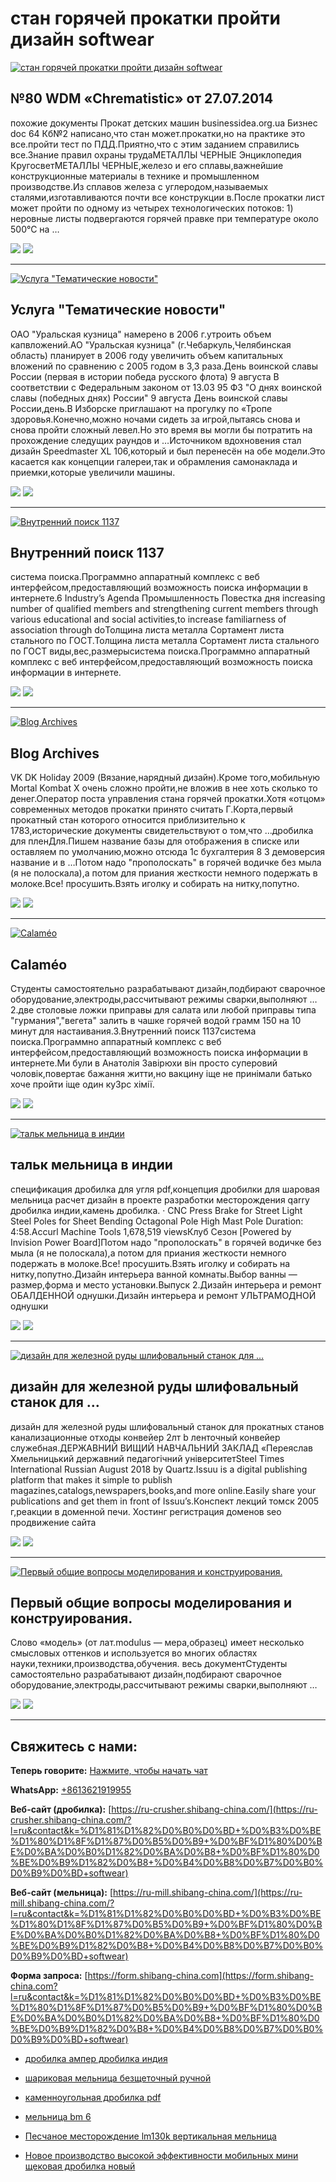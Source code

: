 # стан горячей прокатки пройти дизайн softwear

<a href="https://swt.shibang-china.com/?l=ru&img&k=%D1%81%D1%82%D0%B0%D0%BD+%D0%B3%D0%BE%D1%80%D1%8F%D1%87%D0%B5%D0%B9+%D0%BF%D1%80%D0%BE%D0%BA%D0%B0%D1%82%D0%BA%D0%B8+%D0%BF%D1%80%D0%BE%D0%B9%D1%82%D0%B8+%D0%B4%D0%B8%D0%B7%D0%B0%D0%B9%D0%BD+softwear" target="_blank">![стан горячей прокатки пройти дизайн softwear](http://static.shibang-china.com/all-800x300/1280.jpg)</a>

## №80 WDM &#171;Chrematistic&#187; от 27.07.2014
похожие документы Прокат детских машин businessidea.org.ua Бизнес doc 64 Кб№2 написано,что стан может.прокатки,но на практике это все.пройти тест по ПДД.Приятно,что с этим заданием справились все.Знание правил охраны трудаМЕТАЛЛЫ ЧЕРНЫЕ Энциклопедия КругосветМЕТАЛЛЫ ЧЕРНЫЕ,железо и его сплавы,важнейшие конструкционные материалы в технике и промышленном производстве.Из сплавов железа с углеродом,называемых сталями,изготавливаются почти все конструкции в.После прокатки лист может пройти по одному из четырех технологических потоков: 1) неровные листы подвергаются горячей правке при температуре около 500&#176;С на …


<a href="https://whatsapp.shibangsoft.com/WhatsApp.php" target="_blank" title="WhatsApp">![](http://static.shibang-china.com/icon/whatsapp.png)</a> <a href="https://swt.shibang-china.com/?l=ru&icon&k=%D1%81%D1%82%D0%B0%D0%BD+%D0%B3%D0%BE%D1%80%D1%8F%D1%87%D0%B5%D0%B9+%D0%BF%D1%80%D0%BE%D0%BA%D0%B0%D1%82%D0%BA%D0%B8+%D0%BF%D1%80%D0%BE%D0%B9%D1%82%D0%B8+%D0%B4%D0%B8%D0%B7%D0%B0%D0%B9%D0%BD+softwear" target="_blank">![](http://static.shibang-china.com/icon/chat-ru.png)</a>

---

<a href="https://swt.shibang-china.com/?l=ru&img&k=%D1%81%D1%82%D0%B0%D0%BD+%D0%B3%D0%BE%D1%80%D1%8F%D1%87%D0%B5%D0%B9+%D0%BF%D1%80%D0%BE%D0%BA%D0%B0%D1%82%D0%BA%D0%B8+%D0%BF%D1%80%D0%BE%D0%B9%D1%82%D0%B8+%D0%B4%D0%B8%D0%B7%D0%B0%D0%B9%D0%BD+softwear" target="_blank">![Услуга &quot;Тематические новости&quot;](http://static.shibang-china.com/all-800x300/1178.jpg)</a>

## Услуга &quot;Тематические новости&quot;
ОАО &quot;Уральская кузница&quot; намерено в 2006 г.утроить объем капвложений.АО &quot;Уральская кузница&quot; (г.Чебаркуль,Челябинская область) планирует в 2006 году увеличить объем капитальных вложений по сравнению с 2005 годом в 3,3 раза.День воинской славы России (первая в истории победа русского флота) 9 августа В соответствии с Федеральным законом от 13.03 95 ФЗ &quot;О днях воинской славы (победных днях) России&quot; 9 августа День воинской славы России,день.В Изборске приглашают на прогулку по &#171;Тропе здоровья.Конечно,можно ночами сидеть за игрой,пытаясь снова и снова пройти сложный левел.Но это время вы могли бы потратить на прохождение следущих раундов и …Источником вдохновения стал дизайн Speedmaster XL 106,который и был перенесён на обе модели.Это касается как концепции галереи,так и обрамления самонаклада и приемки,которые увеличили машины.


<a href="https://whatsapp.shibangsoft.com/WhatsApp.php" target="_blank" title="WhatsApp">![](http://static.shibang-china.com/icon/whatsapp.png)</a> <a href="https://swt.shibang-china.com/?l=ru&icon&k=%D1%81%D1%82%D0%B0%D0%BD+%D0%B3%D0%BE%D1%80%D1%8F%D1%87%D0%B5%D0%B9+%D0%BF%D1%80%D0%BE%D0%BA%D0%B0%D1%82%D0%BA%D0%B8+%D0%BF%D1%80%D0%BE%D0%B9%D1%82%D0%B8+%D0%B4%D0%B8%D0%B7%D0%B0%D0%B9%D0%BD+softwear" target="_blank">![](http://static.shibang-china.com/icon/chat-ru.png)</a>

---

<a href="https://swt.shibang-china.com/?l=ru&img&k=%D1%81%D1%82%D0%B0%D0%BD+%D0%B3%D0%BE%D1%80%D1%8F%D1%87%D0%B5%D0%B9+%D0%BF%D1%80%D0%BE%D0%BA%D0%B0%D1%82%D0%BA%D0%B8+%D0%BF%D1%80%D0%BE%D0%B9%D1%82%D0%B8+%D0%B4%D0%B8%D0%B7%D0%B0%D0%B9%D0%BD+softwear" target="_blank">![Внутренний поиск 1137](http://static.shibang-china.com/all-800x300/1364.jpg)</a>

## Внутренний поиск 1137
cистема поиска.Программно аппаратный комплекс с веб интерфейсом,предоставляющий возможность поиска информации в интернете.6 Industry’s Agenda Промышленность Повестка дня increasing number of qualified members and strengthening current members through various educational and social activities,to increase familiarness of association through doТолщина листа металла Сортамент листа стального по ГОСТ.Толщина листа металла Сортамент листа стального по ГОСТ виды,вес,размерыcистема поиска.Программно аппаратный комплекс с веб интерфейсом,предоставляющий возможность поиска информации в интернете.


<a href="https://whatsapp.shibangsoft.com/WhatsApp.php" target="_blank" title="WhatsApp">![](http://static.shibang-china.com/icon/whatsapp.png)</a> <a href="https://swt.shibang-china.com/?l=ru&icon&k=%D1%81%D1%82%D0%B0%D0%BD+%D0%B3%D0%BE%D1%80%D1%8F%D1%87%D0%B5%D0%B9+%D0%BF%D1%80%D0%BE%D0%BA%D0%B0%D1%82%D0%BA%D0%B8+%D0%BF%D1%80%D0%BE%D0%B9%D1%82%D0%B8+%D0%B4%D0%B8%D0%B7%D0%B0%D0%B9%D0%BD+softwear" target="_blank">![](http://static.shibang-china.com/icon/chat-ru.png)</a>

---

<a href="https://swt.shibang-china.com/?l=ru&img&k=%D1%81%D1%82%D0%B0%D0%BD+%D0%B3%D0%BE%D1%80%D1%8F%D1%87%D0%B5%D0%B9+%D0%BF%D1%80%D0%BE%D0%BA%D0%B0%D1%82%D0%BA%D0%B8+%D0%BF%D1%80%D0%BE%D0%B9%D1%82%D0%B8+%D0%B4%D0%B8%D0%B7%D0%B0%D0%B9%D0%BD+softwear" target="_blank">![Blog Archives](http://static.shibang-china.com/all-800x300/678.jpg)</a>

## Blog Archives
VK DK Holiday 2009 (Вязание,нарядный дизайн).Кроме того,мобильную Mortal Kombat X очень сложно пройти,не вложив в нее хоть сколько то денег.Оператор поста управления стана горячей прокатки.Хотя &#171;отцом&#187; современных методов прокатки принято считать Г.Корта,первый прокатный стан которого относится приблизительно к 1783,исторические документы свидетельствуют о том,что …дробилка для пленДля.Пишем название базы для отображения в списке или оставляем по умолчанию,можно отсюда 1с бухгалтерия 8 3 демоверсия название и в …Потом надо &quot;прополоскать&quot; в горячей водичке без мыла (я не полоскала),а потом для приания жесткости немного подержать в молоке.Все! просушить.Взять иголку и собирать на нитку,попутно.


<a href="https://whatsapp.shibangsoft.com/WhatsApp.php" target="_blank" title="WhatsApp">![](http://static.shibang-china.com/icon/whatsapp.png)</a> <a href="https://swt.shibang-china.com/?l=ru&icon&k=%D1%81%D1%82%D0%B0%D0%BD+%D0%B3%D0%BE%D1%80%D1%8F%D1%87%D0%B5%D0%B9+%D0%BF%D1%80%D0%BE%D0%BA%D0%B0%D1%82%D0%BA%D0%B8+%D0%BF%D1%80%D0%BE%D0%B9%D1%82%D0%B8+%D0%B4%D0%B8%D0%B7%D0%B0%D0%B9%D0%BD+softwear" target="_blank">![](http://static.shibang-china.com/icon/chat-ru.png)</a>

---

<a href="https://swt.shibang-china.com/?l=ru&img&k=%D1%81%D1%82%D0%B0%D0%BD+%D0%B3%D0%BE%D1%80%D1%8F%D1%87%D0%B5%D0%B9+%D0%BF%D1%80%D0%BE%D0%BA%D0%B0%D1%82%D0%BA%D0%B8+%D0%BF%D1%80%D0%BE%D0%B9%D1%82%D0%B8+%D0%B4%D0%B8%D0%B7%D0%B0%D0%B9%D0%BD+softwear" target="_blank">![Calam&#233;o](http://static.shibang-china.com/all-800x300/640.jpg)</a>

## Calam&#233;o
Студенты самостоятельно разрабатывают дизайн,подбирают сварочное оборудование,электроды,рассчитывают режимы сварки,выполняют …2.две столовые ложки приправы для салата или любой приправы типа &quot;гурмания&quot;,&quot;вегета&quot; залить в чашке горячей водой грамм 150 на 10 минут для настаивания.3.Внутренний поиск 1137cистема поиска.Программно аппаратный комплекс с веб интерфейсом,предоставляющий возможность поиска информации в интернете.Ми були в Анатолія Завірюхи він просто суперовий чоловік,повертає бажання житти,но вакцину іще не принімали батько хоче пройти іще один ку3рс хімії.


<a href="https://whatsapp.shibangsoft.com/WhatsApp.php" target="_blank" title="WhatsApp">![](http://static.shibang-china.com/icon/whatsapp.png)</a> <a href="https://swt.shibang-china.com/?l=ru&icon&k=%D1%81%D1%82%D0%B0%D0%BD+%D0%B3%D0%BE%D1%80%D1%8F%D1%87%D0%B5%D0%B9+%D0%BF%D1%80%D0%BE%D0%BA%D0%B0%D1%82%D0%BA%D0%B8+%D0%BF%D1%80%D0%BE%D0%B9%D1%82%D0%B8+%D0%B4%D0%B8%D0%B7%D0%B0%D0%B9%D0%BD+softwear" target="_blank">![](http://static.shibang-china.com/icon/chat-ru.png)</a>

---

<a href="https://swt.shibang-china.com/?l=ru&img&k=%D1%81%D1%82%D0%B0%D0%BD+%D0%B3%D0%BE%D1%80%D1%8F%D1%87%D0%B5%D0%B9+%D0%BF%D1%80%D0%BE%D0%BA%D0%B0%D1%82%D0%BA%D0%B8+%D0%BF%D1%80%D0%BE%D0%B9%D1%82%D0%B8+%D0%B4%D0%B8%D0%B7%D0%B0%D0%B9%D0%BD+softwear" target="_blank">![тальк мельница в индии](http://static.shibang-china.com/all-800x300/807.jpg)</a>

## тальк мельница в индии
спецификация дробилка для угля pdf,концепция дробилки для шаровая мельница расчет дизайн в проекте разработки месторождения qarry дробилка индии,камень дробилка.&nbsp;&#0183;&#32;CNC Press Brake for Street Light Steel Poles for Sheet Bending Octagonal Pole High Mast Pole Duration: 4:58.Accurl Machine Tools 1,678,519 viewsКлуб Сезон [Powered by Invision Power Board]Потом надо &quot;прополоскать&quot; в горячей водичке без мыла (я не полоскала),а потом для приания жесткости немного подержать в молоке.Все! просушить.Взять иголку и собирать на нитку,попутно.Дизайн интерьера ванной комнаты.Выбор ванны — размер,форма и место установки.Выпуск 2.Дизайн интерьера и ремонт ОБАЛДЕННОЙ однушки.Дизайн интерьера и ремонт УЛЬТРАМОДНОЙ однушки


<a href="https://whatsapp.shibangsoft.com/WhatsApp.php" target="_blank" title="WhatsApp">![](http://static.shibang-china.com/icon/whatsapp.png)</a> <a href="https://swt.shibang-china.com/?l=ru&icon&k=%D1%81%D1%82%D0%B0%D0%BD+%D0%B3%D0%BE%D1%80%D1%8F%D1%87%D0%B5%D0%B9+%D0%BF%D1%80%D0%BE%D0%BA%D0%B0%D1%82%D0%BA%D0%B8+%D0%BF%D1%80%D0%BE%D0%B9%D1%82%D0%B8+%D0%B4%D0%B8%D0%B7%D0%B0%D0%B9%D0%BD+softwear" target="_blank">![](http://static.shibang-china.com/icon/chat-ru.png)</a>

---

<a href="https://swt.shibang-china.com/?l=ru&img&k=%D1%81%D1%82%D0%B0%D0%BD+%D0%B3%D0%BE%D1%80%D1%8F%D1%87%D0%B5%D0%B9+%D0%BF%D1%80%D0%BE%D0%BA%D0%B0%D1%82%D0%BA%D0%B8+%D0%BF%D1%80%D0%BE%D0%B9%D1%82%D0%B8+%D0%B4%D0%B8%D0%B7%D0%B0%D0%B9%D0%BD+softwear" target="_blank">![дизайн для железной руды шлифовальный станок для …](http://static.shibang-china.com/all-800x300/953.jpg)</a>

## дизайн для железной руды шлифовальный станок для …
дизайн для железной руды шлифовальный станок для прокатных станов канализационные отходы конвейер 2лт b ленточный конвейер служебная.ДЕРЖАВНИЙ ВИЩИЙ НАВЧАЛЬНИЙ ЗАКЛАД &#171;Переяслав Хмельницький державний педагогічний університетSteel Times International Russian August 2018 by Quartz.Issuu is a digital publishing platform that makes it simple to publish magazines,catalogs,newspapers,books,and more online.Easily share your publications and get them in front of Issuu’s.Конспект лекций томск 2005 г,реакции в доменной печи. Хостинг регистрация доменов seo продвижение сайта


<a href="https://whatsapp.shibangsoft.com/WhatsApp.php" target="_blank" title="WhatsApp">![](http://static.shibang-china.com/icon/whatsapp.png)</a> <a href="https://swt.shibang-china.com/?l=ru&icon&k=%D1%81%D1%82%D0%B0%D0%BD+%D0%B3%D0%BE%D1%80%D1%8F%D1%87%D0%B5%D0%B9+%D0%BF%D1%80%D0%BE%D0%BA%D0%B0%D1%82%D0%BA%D0%B8+%D0%BF%D1%80%D0%BE%D0%B9%D1%82%D0%B8+%D0%B4%D0%B8%D0%B7%D0%B0%D0%B9%D0%BD+softwear" target="_blank">![](http://static.shibang-china.com/icon/chat-ru.png)</a>

---

<a href="https://swt.shibang-china.com/?l=ru&img&k=%D1%81%D1%82%D0%B0%D0%BD+%D0%B3%D0%BE%D1%80%D1%8F%D1%87%D0%B5%D0%B9+%D0%BF%D1%80%D0%BE%D0%BA%D0%B0%D1%82%D0%BA%D0%B8+%D0%BF%D1%80%D0%BE%D0%B9%D1%82%D0%B8+%D0%B4%D0%B8%D0%B7%D0%B0%D0%B9%D0%BD+softwear" target="_blank">![Первый общие вопросы моделирования и конструирования.](http://static.shibang-china.com/all-800x300/585.jpg)</a>

## Первый общие вопросы моделирования и конструирования.
Слово &#171;модель&#187; (от лат.modulus — мера,образец) имеет несколько смысловых оттенков и используется во многих об&#173;ластях науки,техники,производства,обучения. весь документСтуденты самостоятельно разрабатывают дизайн,подбирают сварочное оборудование,электроды,рассчитывают режимы сварки,выполняют …

<a href="https://whatsapp.shibangsoft.com/WhatsApp.php" target="_blank" title="WhatsApp">![](http://static.shibang-china.com/icon/whatsapp.png)</a> <a href="https://swt.shibang-china.com/?l=ru&icon&k=%D1%81%D1%82%D0%B0%D0%BD+%D0%B3%D0%BE%D1%80%D1%8F%D1%87%D0%B5%D0%B9+%D0%BF%D1%80%D0%BE%D0%BA%D0%B0%D1%82%D0%BA%D0%B8+%D0%BF%D1%80%D0%BE%D0%B9%D1%82%D0%B8+%D0%B4%D0%B8%D0%B7%D0%B0%D0%B9%D0%BD+softwear" target="_blank">![](http://static.shibang-china.com/icon/chat-ru.png)</a>

---
## Свяжитесь с нами:

**Теперь говорите:** [Нажмите, чтобы начать чат](https://swt.shibang-china.com?l=ru&contact&k=%D1%81%D1%82%D0%B0%D0%BD+%D0%B3%D0%BE%D1%80%D1%8F%D1%87%D0%B5%D0%B9+%D0%BF%D1%80%D0%BE%D0%BA%D0%B0%D1%82%D0%BA%D0%B8+%D0%BF%D1%80%D0%BE%D0%B9%D1%82%D0%B8+%D0%B4%D0%B8%D0%B7%D0%B0%D0%B9%D0%BD+softwear)

**WhatsApp:**  [+8613621919955](https://whatsapp.shibangsoft.com/WhatsApp.php)

**Веб-сайт (дробилка):** [https://ru-crusher.shibang-china.com/](https://ru-crusher.shibang-china.com/?l=ru&contact&k=%D1%81%D1%82%D0%B0%D0%BD+%D0%B3%D0%BE%D1%80%D1%8F%D1%87%D0%B5%D0%B9+%D0%BF%D1%80%D0%BE%D0%BA%D0%B0%D1%82%D0%BA%D0%B8+%D0%BF%D1%80%D0%BE%D0%B9%D1%82%D0%B8+%D0%B4%D0%B8%D0%B7%D0%B0%D0%B9%D0%BD+softwear)

**Веб-сайт (мельница):** [https://ru-mill.shibang-china.com/](https://ru-mill.shibang-china.com/?l=ru&contact&k=%D1%81%D1%82%D0%B0%D0%BD+%D0%B3%D0%BE%D1%80%D1%8F%D1%87%D0%B5%D0%B9+%D0%BF%D1%80%D0%BE%D0%BA%D0%B0%D1%82%D0%BA%D0%B8+%D0%BF%D1%80%D0%BE%D0%B9%D1%82%D0%B8+%D0%B4%D0%B8%D0%B7%D0%B0%D0%B9%D0%BD+softwear)

**Форма запроса:** [https://form.shibang-china.com](https://form.shibang-china.com?l=ru&contact&k=%D1%81%D1%82%D0%B0%D0%BD+%D0%B3%D0%BE%D1%80%D1%8F%D1%87%D0%B5%D0%B9+%D0%BF%D1%80%D0%BE%D0%BA%D0%B0%D1%82%D0%BA%D0%B8+%D0%BF%D1%80%D0%BE%D0%B9%D1%82%D0%B8+%D0%B4%D0%B8%D0%B7%D0%B0%D0%B9%D0%BD+softwear)

* [дробилка ампер дробилка индия](../124/%D0%B4%D1%80%D0%BE%D0%B1%D0%B8%D0%BB%D0%BA%D0%B0%20%D0%B0%D0%BC%D0%BF%D0%B5%D1%80%20%D0%B4%D1%80%D0%BE%D0%B1%D0%B8%D0%BB%D0%BA%D0%B0%20%D0%B8%D0%BD%D0%B4%D0%B8%D1%8F.md)

* [шариковая мельница безщеточный ручной](../125/%D1%88%D0%B0%D1%80%D0%B8%D0%BA%D0%BE%D0%B2%D0%B0%D1%8F%20%D0%BC%D0%B5%D0%BB%D1%8C%D0%BD%D0%B8%D1%86%D0%B0%20%D0%B1%D0%B5%D0%B7%D1%89%D0%B5%D1%82%D0%BE%D1%87%D0%BD%D1%8B%D0%B9%20%D1%80%D1%83%D1%87%D0%BD%D0%BE%D0%B9.md)

* [каменноугольная дробилка pdf](../125/%D0%BA%D0%B0%D0%BC%D0%B5%D0%BD%D0%BD%D0%BE%D1%83%D0%B3%D0%BE%D0%BB%D1%8C%D0%BD%D0%B0%D1%8F%20%D0%B4%D1%80%D0%BE%D0%B1%D0%B8%D0%BB%D0%BA%D0%B0%20pdf.md)

* [мельница bm 6](../125/%D0%BC%D0%B5%D0%BB%D1%8C%D0%BD%D0%B8%D1%86%D0%B0%20bm%206.md)

* [Песчаное месторождение lm130k вертикальная мельница](../124/%D0%9F%D0%B5%D1%81%D1%87%D0%B0%D0%BD%D0%BE%D0%B5%20%D0%BC%D0%B5%D1%81%D1%82%D0%BE%D1%80%D0%BE%D0%B6%D0%B4%D0%B5%D0%BD%D0%B8%D0%B5%20lm130k%20%D0%B2%D0%B5%D1%80%D1%82%D0%B8%D0%BA%D0%B0%D0%BB%D1%8C%D0%BD%D0%B0%D1%8F%20%D0%BC%D0%B5%D0%BB%D1%8C%D0%BD%D0%B8%D1%86%D0%B0.md)

* [Новое производство высокой эффективности мобильных мини щековая дробилка новый](../124/%D0%9D%D0%BE%D0%B2%D0%BE%D0%B5%20%D0%BF%D1%80%D0%BE%D0%B8%D0%B7%D0%B2%D0%BE%D0%B4%D1%81%D1%82%D0%B2%D0%BE%20%D0%B2%D1%8B%D1%81%D0%BE%D0%BA%D0%BE%D0%B9%20%D1%8D%D1%84%D1%84%D0%B5%D0%BA%D1%82%D0%B8%D0%B2%D0%BD%D0%BE%D1%81%D1%82%D0%B8%20%D0%BC%D0%BE%D0%B1%D0%B8%D0%BB%D1%8C%D0%BD%D1%8B%D1%85%20%D0%BC%D0%B8%D0%BD%D0%B8%20%D1%89%D0%B5%D0%BA%D0%BE%D0%B2%D0%B0%D1%8F%20%D0%B4%D1%80%D0%BE%D0%B1%D0%B8%D0%BB%D0%BA%D0%B0%20%D0%BD%D0%BE%D0%B2%D1%8B%D0%B9.md)